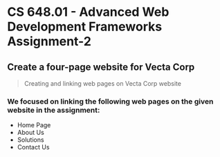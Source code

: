 # CS 648.01 - Advanced Web Development Frameworks Assignment-2
 
## Create a four-page website for Vecta Corp

> Creating and linking web pages on Vecta Corp website

### We focused on linking the following web pages on the given website in the assignment:

- Home Page
- About Us
- Solutions
- Contact Us


